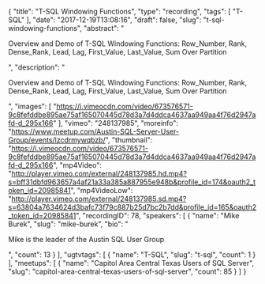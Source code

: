 {
  "title": "T-SQL Windowing Functions",
  "type": "recording",
  "tags": [
    "T-SQL"
  ],
  "date": "2017-12-19T13:08:16",
  "draft": false,
  "slug": "t-sql-windowing-functions",
  "abstract": "<p>Overview and Demo of T-SQL Windowing Functions: Row_Number, Rank, Dense_Rank, Lead, Lag, First_Value, Last_Value, Sum Over Partition</p>",
  "description": "<p>Overview and Demo of T-SQL Windowing Functions: Row_Number, Rank, Dense_Rank, Lead, Lag, First_Value, Last_Value, Sum Over Partition</p>",
  "images": [
    "https://i.vimeocdn.com/video/673576571-9c8fefddbe895ae75af165070445d78d3a7d4ddca4637aa949aa4f76d2947afd-d_295x166"
  ],
  "vimeo": "248137985",
  "moreinfo": "https://www.meetup.com/Austin-SQL-Server-User-Group/events/lzcdrmywqbzb/",
  "thumbnail": "https://i.vimeocdn.com/video/673576571-9c8fefddbe895ae75af165070445d78d3a7d4ddca4637aa949aa4f76d2947afd-d_295x166",
  "mp4Video": "http://player.vimeo.com/external/248137985.hd.mp4?s=bff31dbfd963657a4af21a33a385a887955e948b&profile_id=174&oauth2_token_id=20985841",
  "mp4VideoLow": "http://player.vimeo.com/external/248137985.sd.mp4?s=63804a7634624d3bafc73f79c887b25d7bc2b7dd&profile_id=165&oauth2_token_id=20985841",
  "recordingID": 78,
  "speakers": [
    {
      "name": "Mike Burek",
      "slug": "mike-burek",
      "bio": "<p>Mike is the leader of the Austin SQL User Group</p>",
      "count": 13
    }
  ],
  "ugtvtags": [
    {
      "name": "T-SQL",
      "slug": "t-sql",
      "count": 1
    }
  ],
  "meetups": [
    {
      "name": "Capitol Area Central Texas Users of SQL Server",
      "slug": "capitol-area-central-texas-users-of-sql-server",
      "count": 85
    }
  ]
}